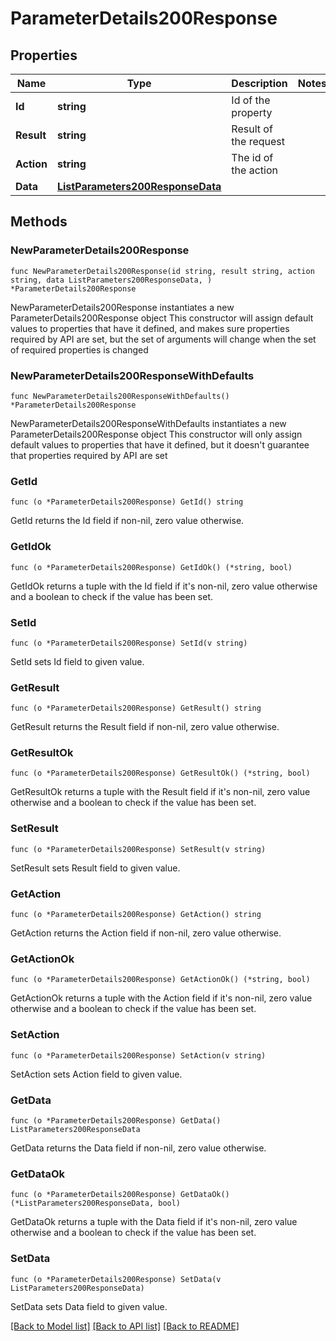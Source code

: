 # ParameterDetails200Response

## Properties

Name | Type | Description | Notes
------------ | ------------- | ------------- | -------------
**Id** | **string** | Id of the property | 
**Result** | **string** | Result of the request | 
**Action** | **string** | The id of the action | 
**Data** | [**ListParameters200ResponseData**](ListParameters200ResponseData.md) |  | 

## Methods

### NewParameterDetails200Response

`func NewParameterDetails200Response(id string, result string, action string, data ListParameters200ResponseData, ) *ParameterDetails200Response`

NewParameterDetails200Response instantiates a new ParameterDetails200Response object
This constructor will assign default values to properties that have it defined,
and makes sure properties required by API are set, but the set of arguments
will change when the set of required properties is changed

### NewParameterDetails200ResponseWithDefaults

`func NewParameterDetails200ResponseWithDefaults() *ParameterDetails200Response`

NewParameterDetails200ResponseWithDefaults instantiates a new ParameterDetails200Response object
This constructor will only assign default values to properties that have it defined,
but it doesn't guarantee that properties required by API are set

### GetId

`func (o *ParameterDetails200Response) GetId() string`

GetId returns the Id field if non-nil, zero value otherwise.

### GetIdOk

`func (o *ParameterDetails200Response) GetIdOk() (*string, bool)`

GetIdOk returns a tuple with the Id field if it's non-nil, zero value otherwise
and a boolean to check if the value has been set.

### SetId

`func (o *ParameterDetails200Response) SetId(v string)`

SetId sets Id field to given value.


### GetResult

`func (o *ParameterDetails200Response) GetResult() string`

GetResult returns the Result field if non-nil, zero value otherwise.

### GetResultOk

`func (o *ParameterDetails200Response) GetResultOk() (*string, bool)`

GetResultOk returns a tuple with the Result field if it's non-nil, zero value otherwise
and a boolean to check if the value has been set.

### SetResult

`func (o *ParameterDetails200Response) SetResult(v string)`

SetResult sets Result field to given value.


### GetAction

`func (o *ParameterDetails200Response) GetAction() string`

GetAction returns the Action field if non-nil, zero value otherwise.

### GetActionOk

`func (o *ParameterDetails200Response) GetActionOk() (*string, bool)`

GetActionOk returns a tuple with the Action field if it's non-nil, zero value otherwise
and a boolean to check if the value has been set.

### SetAction

`func (o *ParameterDetails200Response) SetAction(v string)`

SetAction sets Action field to given value.


### GetData

`func (o *ParameterDetails200Response) GetData() ListParameters200ResponseData`

GetData returns the Data field if non-nil, zero value otherwise.

### GetDataOk

`func (o *ParameterDetails200Response) GetDataOk() (*ListParameters200ResponseData, bool)`

GetDataOk returns a tuple with the Data field if it's non-nil, zero value otherwise
and a boolean to check if the value has been set.

### SetData

`func (o *ParameterDetails200Response) SetData(v ListParameters200ResponseData)`

SetData sets Data field to given value.



[[Back to Model list]](../README.md#documentation-for-models) [[Back to API list]](../README.md#documentation-for-api-endpoints) [[Back to README]](../README.md)



